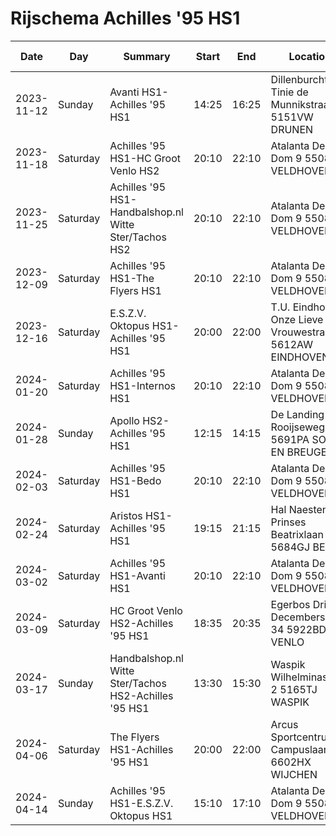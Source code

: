 # Rijschema Achilles '95 HS1

| Date | Day | Summary | Start | End | Location | Maps | Travel Distance | Travel Time | Time @Atalanta |
| --- | --- | --- | --- | --- | --- | --- | --- | --- | --- |
| 2023-11-12 | Sunday | Avanti HS1-Achilles '95 HS1 | 14:25 | 16:25 | Dillenburcht Tinie de Munnikstraat 5 5151VW DRUNEN | [google maps](https://www.google.com/maps/search/?api=1&query=Google&query_place_id=ChIJPywSSCKTxkcRiSGbOz4lZFI) | 46.5 km | 40 mins | 12:30
| 2023-11-18 | Saturday | Achilles '95 HS1-HC Groot Venlo HS2 | 20:10 | 22:10 | Atalanta De Dom 9 5508GE VELDHOVEN | [google maps](https://www.google.com/maps/search/?api=1&query=Google&query_place_id=ChIJibSx_U3axkcRv9bknS-qalI) | 0 | 0 | 19:10
| 2023-11-25 | Saturday | Achilles '95 HS1-Handbalshop.nl Witte Ster/Tachos HS2 | 20:10 | 22:10 | Atalanta De Dom 9 5508GE VELDHOVEN | [google maps](https://www.google.com/maps/search/?api=1&query=Google&query_place_id=ChIJibSx_U3axkcRv9bknS-qalI) | 0 | 0 | 19:10
| 2023-12-09 | Saturday | Achilles '95 HS1-The Flyers HS1 | 20:10 | 22:10 | Atalanta De Dom 9 5508GE VELDHOVEN | [google maps](https://www.google.com/maps/search/?api=1&query=Google&query_place_id=ChIJibSx_U3axkcRv9bknS-qalI) | 0 | 0 | 19:10
| 2023-12-16 | Saturday | E.S.Z.V. Oktopus HS1-Achilles '95 HS1 | 20:00 | 22:00 | T.U. Eindhoven Onze Lieve Vrouwestraat 1 5612AW EINDHOVEN | [google maps](https://www.google.com/maps/search/?api=1&query=Google&query_place_id=ChIJy39qCyDZxkcRVk-pwuOxFis) | 9.6 km | 19 mins | 18:30
| 2024-01-20 | Saturday | Achilles '95 HS1-Internos HS1 | 20:10 | 22:10 | Atalanta De Dom 9 5508GE VELDHOVEN | [google maps](https://www.google.com/maps/search/?api=1&query=Google&query_place_id=ChIJibSx_U3axkcRv9bknS-qalI) | 0 | 0 | 19:10
| 2024-01-28 | Sunday | Apollo HS2-Achilles '95 HS1 | 12:15 | 14:15 | De Landing Rooijseweg 3 5691PA SON EN BREUGEL | [google maps](https://www.google.com/maps/search/?api=1&query=Google&query_place_id=ChIJMamk60_exkcRCrSctzTipp0) | 17.6 km | 20 mins | 10:50
| 2024-02-03 | Saturday | Achilles '95 HS1-Bedo HS1 | 20:10 | 22:10 | Atalanta De Dom 9 5508GE VELDHOVEN | [google maps](https://www.google.com/maps/search/?api=1&query=Google&query_place_id=ChIJibSx_U3axkcRv9bknS-qalI) | 0 | 0 | 19:10
| 2024-02-24 | Saturday | Aristos HS1-Achilles '95 HS1 | 19:15 | 21:15 | Hal Naestenbest Prinses Beatrixlaan 27 5684GJ BEST | [google maps](https://www.google.com/maps/search/?api=1&query=Google&query_place_id=ChIJrYm3tfbcxkcRnRh-B4QBOoU) | 11.4 km | 15 mins | 17:50
| 2024-03-02 | Saturday | Achilles '95 HS1-Avanti HS1 | 20:10 | 22:10 | Atalanta De Dom 9 5508GE VELDHOVEN | [google maps](https://www.google.com/maps/search/?api=1&query=Google&query_place_id=ChIJibSx_U3axkcRv9bknS-qalI) | 0 | 0 | 19:10
| 2024-03-09 | Saturday | HC Groot Venlo HS2-Achilles '95 HS1 | 18:35 | 20:35 | Egerbos Drie Decembersingel 34 5922BD VENLO | [google maps](https://www.google.com/maps/search/?api=1&query=Google&query_place_id=ChIJa5LLfqBFx0cRf1dcG83HgzQ) | 61.3 km | 49 mins | 16:40
| 2024-03-17 | Sunday | Handbalshop.nl Witte Ster/Tachos HS2-Achilles '95 HS1 | 13:30 | 15:30 | Waspik Wilhelminastraat 2 5165TJ WASPIK | [google maps](https://www.google.com/maps/search/?api=1&query=Google&query_place_id=ChIJIaqybw2axkcRBzrd6VR4NXA) | 56.2 km | 46 mins | 11:30
| 2024-04-06 | Saturday | The Flyers HS1-Achilles '95 HS1 | 20:00 | 22:00 | Arcus Sportcentrum Campuslaan 14 6602HX WIJCHEN | [google maps](https://www.google.com/maps/search/?api=1&query=Google&query_place_id=ChIJaVBb56MGx0cRT7Ghe-xmnyk) | 64.3 km | 51 mins | 18:00
| 2024-04-14 | Sunday | Achilles '95 HS1-E.S.Z.V. Oktopus HS1 | 15:10 | 17:10 | Atalanta De Dom 9 5508GE VELDHOVEN | [google maps](https://www.google.com/maps/search/?api=1&query=Google&query_place_id=ChIJibSx_U3axkcRv9bknS-qalI) | 0 | 0 | 14:10
